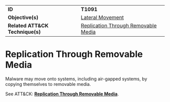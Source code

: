 |||
|---------|------------------------|
|**ID**|**T1091**|
|**Objective(s)**|[Lateral Movement](https://github.com/MBCProject/mbc-markdown/tree/master/lateral-movement)|
|**Related ATT&CK Technique(s)**|[Replication Through Removable Media](https://attack.mitre.org/techniques/T1091)|


Replication Through Removable Media
===================================
Malware may move onto systems, including air-gapped systems, by copying themselves to removable media. 

See ATT&CK: [**Replication Through Removable Media**](https://attack.mitre.org/techniques/T1091).